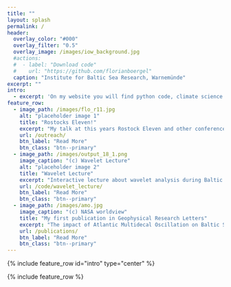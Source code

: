 ```yaml
---
title: ""
layout: splash
permalink: /
header:
  overlay_color: "#000"
  overlay_filter: "0.5"
  overlay_image: /images/iow_background.jpg
  #actions:
  #  - label: "Download code"
  #    url: "https://github.com/florianboergel"
  caption: "Institute for Baltic Sea Research, Warnemünde"
excerpt: ""
intro: 
  - excerpt: 'On my website you will find python code, climate science and sometimes me talking politics.'
feature_row:
  - image_path: /images/flo_r11.jpg
    alt: "placeholder image 1"
    title: "Rostocks Eleven!"
    excerpt: "My talk at this years Rostock Eleven and other conferences."
    url: /outreach/
    btn_label: "Read More"
    btn_class: "btn--primary"
  - image_path: /images/output_18_1.png
    image_caption: "(c) Wavelet Lecture"
    alt: "placeholder image 2"
    title: "Wavelet Lecture"
    excerpt: "Interactive lecture about wavelet analysis during Baltic Earth Winter School on “Analysis of Climate Variability”"
    url: /code/wavelet_lecture/
    btn_label: "Read More"
    btn_class: "btn--primary"
  - image_path: /images/amo.jpg
    image_caption: "(c) NASA worldview"
    title: "My first publication in Geophysical Research Letters"
    excerpt: "The impact of Atlantic Multidecal Oscillation on Baltic Sea Variability"
    url: /publications/
    btn_label: "Read More"
    btn_class: "btn--primary"
---
```


{% include feature_row id="intro" type="center" %}

{% include feature_row %}
